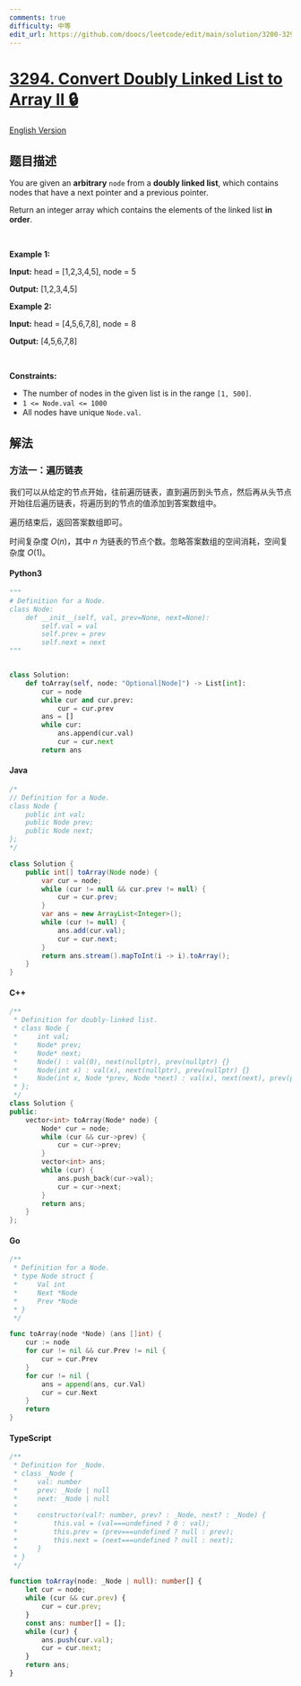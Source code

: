 ```yaml
---
comments: true
difficulty: 中等
edit_url: https://github.com/doocs/leetcode/edit/main/solution/3200-3299/3294.Convert%20Doubly%20Linked%20List%20to%20Array%20II/README.md
---
```


<!-- problem:start -->

# [3294. Convert Doubly Linked List to Array II 🔒](https://leetcode.cn/problems/convert-doubly-linked-list-to-array-ii)

[English Version](/solution/3200-3299/3294.Convert%20Doubly%20Linked%20List%20to%20Array%20II/README_EN.md)

## 题目描述

<!-- description:start -->

<p>You are given an <strong>arbitrary</strong> <code>node</code> from a <strong>doubly linked list</strong>, which contains nodes that have a next pointer and a previous pointer.</p>

<p>Return an integer array which contains the elements of the linked list <strong>in order</strong>.</p>

<p>&nbsp;</p>
<p><strong class="example">Example 1:</strong></p>

<div class="example-block">
<p><strong>Input:</strong> <span class="example-io">head = [1,2,3,4,5], node = 5</span></p>

<p><strong>Output:</strong> <span class="example-io">[1,2,3,4,5]</span></p>
</div>

<p><strong class="example">Example 2:</strong></p>

<div class="example-block">
<p><strong>Input:</strong> <span class="example-io">head = [4,5,6,7,8], node = 8</span></p>

<p><strong>Output:</strong> <span class="example-io">[4,5,6,7,8]</span></p>
</div>

<p>&nbsp;</p>
<p><strong>Constraints:</strong></p>

<ul>
	<li>The number of nodes in the given list is in the range <code>[1, 500]</code>.</li>
	<li><code>1 &lt;= Node.val &lt;= 1000</code></li>
	<li>All nodes have unique <code>Node.val</code>.</li>
</ul>

<!-- description:end -->

## 解法

<!-- solution:start -->

### 方法一：遍历链表

我们可以从给定的节点开始，往前遍历链表，直到遍历到头节点，然后再从头节点开始往后遍历链表，将遍历到的节点的值添加到答案数组中。

遍历结束后，返回答案数组即可。

时间复杂度 $O(n)$，其中 $n$ 为链表的节点个数。忽略答案数组的空间消耗，空间复杂度 $O(1)$。

<!-- tabs:start -->

#### Python3

```python
"""
# Definition for a Node.
class Node:
    def __init__(self, val, prev=None, next=None):
        self.val = val
        self.prev = prev
        self.next = next
"""


class Solution:
    def toArray(self, node: "Optional[Node]") -> List[int]:
        cur = node
        while cur and cur.prev:
            cur = cur.prev
        ans = []
        while cur:
            ans.append(cur.val)
            cur = cur.next
        return ans
```

#### Java

```java
/*
// Definition for a Node.
class Node {
    public int val;
    public Node prev;
    public Node next;
};
*/

class Solution {
    public int[] toArray(Node node) {
        var cur = node;
        while (cur != null && cur.prev != null) {
            cur = cur.prev;
        }
        var ans = new ArrayList<Integer>();
        while (cur != null) {
            ans.add(cur.val);
            cur = cur.next;
        }
        return ans.stream().mapToInt(i -> i).toArray();
    }
}
```

#### C++

```cpp
/**
 * Definition for doubly-linked list.
 * class Node {
 *     int val;
 *     Node* prev;
 *     Node* next;
 *     Node() : val(0), next(nullptr), prev(nullptr) {}
 *     Node(int x) : val(x), next(nullptr), prev(nullptr) {}
 *     Node(int x, Node *prev, Node *next) : val(x), next(next), prev(prev) {}
 * };
 */
class Solution {
public:
    vector<int> toArray(Node* node) {
        Node* cur = node;
        while (cur && cur->prev) {
            cur = cur->prev;
        }
        vector<int> ans;
        while (cur) {
            ans.push_back(cur->val);
            cur = cur->next;
        }
        return ans;
    }
};
```

#### Go

```go
/**
 * Definition for a Node.
 * type Node struct {
 *     Val int
 *     Next *Node
 *     Prev *Node
 * }
 */

func toArray(node *Node) (ans []int) {
	cur := node
	for cur != nil && cur.Prev != nil {
		cur = cur.Prev
	}
	for cur != nil {
		ans = append(ans, cur.Val)
		cur = cur.Next
	}
	return
}
```

#### TypeScript

```ts
/**
 * Definition for _Node.
 * class _Node {
 *     val: number
 *     prev: _Node | null
 *     next: _Node | null
 *
 *     constructor(val?: number, prev? : _Node, next? : _Node) {
 *         this.val = (val===undefined ? 0 : val);
 *         this.prev = (prev===undefined ? null : prev);
 *         this.next = (next===undefined ? null : next);
 *     }
 * }
 */

function toArray(node: _Node | null): number[] {
    let cur = node;
    while (cur && cur.prev) {
        cur = cur.prev;
    }
    const ans: number[] = [];
    while (cur) {
        ans.push(cur.val);
        cur = cur.next;
    }
    return ans;
}
```

<!-- tabs:end -->

<!-- solution:end -->

<!-- problem:end -->
